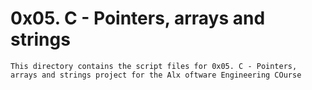 # 0x05. C - Pointers, arrays and strings
	This directory contains the script files for 0x05. C - Pointers, arrays and strings project for the Alx oftware Engineering COurse
